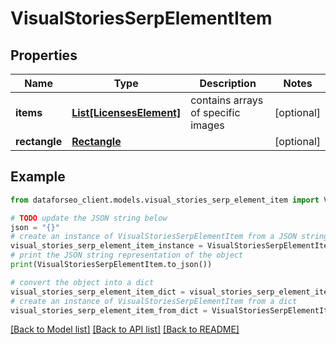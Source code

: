# VisualStoriesSerpElementItem


## Properties

Name | Type | Description | Notes
------------ | ------------- | ------------- | -------------
**items** | [**List[LicensesElement]**](LicensesElement.md) | contains arrays of specific images | [optional] 
**rectangle** | [**Rectangle**](Rectangle.md) |  | [optional] 

## Example

```python
from dataforseo_client.models.visual_stories_serp_element_item import VisualStoriesSerpElementItem

# TODO update the JSON string below
json = "{}"
# create an instance of VisualStoriesSerpElementItem from a JSON string
visual_stories_serp_element_item_instance = VisualStoriesSerpElementItem.from_json(json)
# print the JSON string representation of the object
print(VisualStoriesSerpElementItem.to_json())

# convert the object into a dict
visual_stories_serp_element_item_dict = visual_stories_serp_element_item_instance.to_dict()
# create an instance of VisualStoriesSerpElementItem from a dict
visual_stories_serp_element_item_from_dict = VisualStoriesSerpElementItem.from_dict(visual_stories_serp_element_item_dict)
```
[[Back to Model list]](../README.md#documentation-for-models) [[Back to API list]](../README.md#documentation-for-api-endpoints) [[Back to README]](../README.md)


